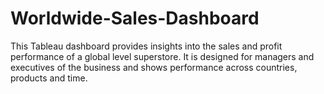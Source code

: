 # Worldwide-Sales-Dashboard
This Tableau dashboard provides insights into the sales and profit performance of a global level superstore. It is designed for managers and executives of the business and shows performance across countries, products and time.
